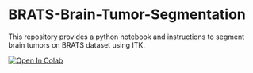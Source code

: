 # BRATS-Brain-Tumor-Segmentation
This repository provides a python notebook and instructions to segment brain tumors on BRATS dataset using ITK. 

[![Open In Colab](https://colab.research.google.com/assets/colab-badge.svg)](https://colab.research.google.com/github/googlecolab/colabtools/blob/master/170248G_BM4301_Brain_Tumor_Segmentation.ipynb)
